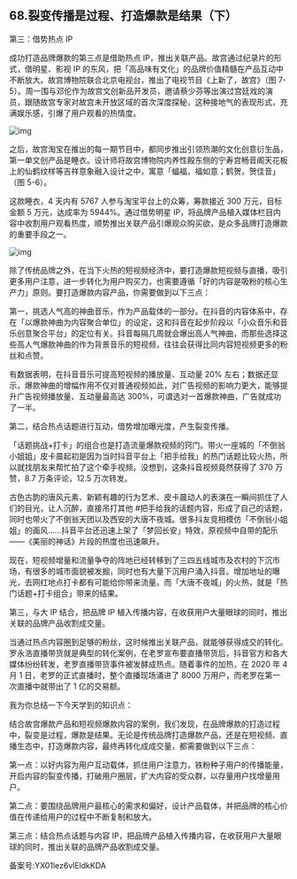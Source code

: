 ## 68.裂变传播是过程、打造爆款是结果（下）
第三：借势热点 IP


成功打造品牌爆款的第三点是借助热点 IP，推出关联产品。故宫通过纪录片的形式，借明星、影视 IP 的东风，把「高品味有文化」的品牌价值精髓在产品互动中不断放大。故宫博物院联合北京电视台，推出了电视节目《上新了，故宫》（图 7-5）。周一围与邓伦作为故宫文创新品开发员，邀请蔡少芬等出演过宫廷戏的演员，跟随故宫专家对故宫未开放区域的首次深度探秘，这种接地气的表现形式，充满娱乐感，引爆了用户观看的热情度。


![img](https://pic1.zhimg.com/v2-580b678fa22823b8fcef7a586aa5e2dd.webp)

之后，故宫淘宝在推出的每一期节目中，都同步推出引领热潮的文化创意衍生品，第一单文创产品是睡衣。设计师将故宫博物院内养性殿东侧的宁寿宫畅音阁天花板上的仙鹤纹样等吉祥意象融入设计之中，寓意「蝠福，福如意；鹤贺，贺佳音」（图 5-6）。


这款睡衣，4 天内有 5767 人参与淘宝平台上的众筹，筹款接近 300 万元，目标金额 5 万元，达成率为 5944%。通过借势明星 IP，将品牌产品植入媒体栏目内容中收割用户观看热度，顺势推出关联产品引爆观众购买欲，是众多品牌打造爆款的重要手段之一。


![img](https://pic3.zhimg.com/v2-1df8af26f87d8c81fc3987b6302b0547.webp)

除了传统品牌之外，在当下火热的短视频经济中，要打造爆款短视频与直播，吸引更多用户注意，进一步转化为用户购买力，也需要遵循「好的内容是吸粉的核心生产力」原则。要打造爆款内容产品，你需要做到以下三点：


第一，挑选人气高的神曲音乐，作为产品载体的一部分。在抖音的内容体系中，存在「以爆款神曲为内容聚合单位」的设定，这和抖音在起步阶段以「小众音乐和音乐创意聚合平台」的定位有关。抖音每隔几周就会爆出高人气神曲，而那些选择这些高人气爆款神曲的作为背景音乐的短视频，往往会获得比同内容短视频更多的粉丝和点赞。


有数据表明，在抖音音乐可提高短视频的播放量、互动量 20% 左右；数据还显示，爆款神曲的增幅作用不仅对普通视频如此，对广告视频的影响力更大，能够提升广告视频播放量、互动量最高达 300%，可谓选对一首爆款神曲，广告就成功了一半。


第二，结合热点话题进行互动，借势增加曝光度，产生裂变传播。


「话题挑战+打卡」的组合也是打造流量爆款视频的窍门。带火一座城的「不倒翁小姐姐」皮卡晨起初是因为当时抖音平台上「把手给我」的热门话题比较火热，所以就找朋友来帮忙拍了这个牵手视频。没想到，这条抖音视频竟然获得了 370 万赞，8.7 万条评论，12.5 万次转发。


古色古韵的唐风元素、新颖有趣的行为艺术、皮卡晨动人的表演在一瞬间抓住了人们的目光，让人沉醉，直接吊打其他 #把手给我的话题内容，形成了自己的话题，同时也带火了不倒翁天团以及西安的大唐不夜城。很多抖友竞相模仿「不倒翁小姐姐」的画风……抖音平台还迅速上架了「梦回长安」特效，原视频中自带的配乐——《美丽的神话》片段的热度也迅速飙升。


现在，短视频增量和流量争夺的阵地已经转移到了三四五线城市及农村的下沉市场，有很多的城市面貌被发掘，同时也有大量下沉用户涌入抖音。增加地址的曝光，去网红地点打卡都有可能给你带来流量。而「大唐不夜城」的火热，就是「热门话题+打卡组合」带来的结果。


第三，与大 IP 结合，把品牌 IP 植入传播内容，在收获用户大量眼球的同时，推出关联的品牌产品收割成交量。


当通过热点内容圈到足够的粉丝，这时候推出关联产品，就能够获得成交的转化。罗永浩直播带货就是典型的转化案例，在老罗宣布要直播带货后，抖音官方和各大媒体纷纷转发，老罗直播带货事件被发酵成热点。随着事件的加热，在 2020 年 4 月 1 日，老罗的正式直播时，整个直播现场涌进了 8000 万用户，而老罗在第一次直播中就带出了 1 亿的交易额。


我为你总结一下今天学到的知识点：


结合故宫爆款产品和短视频爆款内容的案例，我们发现，在品牌爆款的打造过程中，裂变是过程，爆款是结果。无论是传统品牌打造爆款产品，还是在短视频、直播生态中，打造爆款内容，最终再转化成成交量，都需要做到以下三点：


第一点：以好内容为用户互动载体，抓住用户注意力，铁粉种子用户的传播能量，开启内容的裂变传播，打破用户圈层，扩大内容的受众群，以存量用户找增量用户。


第二点：要围绕品牌用户最核心的需求和偏好，设计产品载体，并把品牌的核心价值在传递给用户的过程中不断复制和放大。


第三点：结合热点话题与内容 IP，把品牌产品植入传播内容，在收获用户大量眼球的同时，推出关联的品牌产品收割成交量。


备案号:YX01lez6vlEldkKDA

